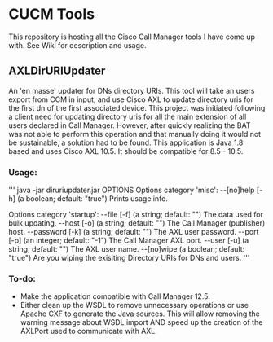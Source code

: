 # CUCM Tools

This repository is hosting all the Cisco Call Manager tools I have come up with. See Wiki for description and usage.

## AXLDirURIUpdater
An 'en masse' updater for DNs directory URIs. This tool will take an users export from CCM in input, and use Cisco AXL to update directory uris for the first dn of the first associated device.
This project was initiated following a client need for updating directory uris for all the main extension of all users declared in Call Manager. However, after quickly realizing the BAT was not able to perform this operation and that manually doing it would not be sustainable, a solution had to be found.
This application is Java 1.8 based and uses Cisco AXL 10.5. It should be compatible for 8.5 - 10.5.

### Usage:
'''
java -jar diruriupdater.jar OPTIONS
Options category 'misc':
  --[no]help [-h] (a boolean; default: "true")
    Prints usage info.

Options category 'startup':
  --file [-f] (a string; default: "")
    The data used for bulk updating.
  --host [-o] (a string; default: "")
    The Call Manager (publisher) host.
  --password [-k] (a string; default: "")
    The AXL user password.
  --port [-p] (an integer; default: "-1")
    The Call Manager AXL port.
  --user [-u] (a string; default: "")
    The AXL user name.
  --[no]wipe (a boolean; default: "true")
    Are you wiping the exisiting Directory URIs for DNs and users.
'''
### To-do:
- Make the application compatible with Call Manager 12.5.
- Either clean up the WSDL to remove unnecessary operations or use Apache CXF to generate the Java sources. This will allow removing the warning message about WSDL import AND speed up the creation of the AXLPort used to communicate with AXL.


